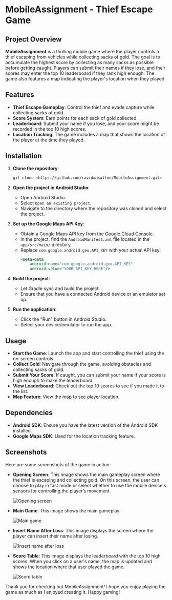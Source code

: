 
# MobileAssignment - Thief Escape Game

## Project Overview

**MobileAssignment** is a thrilling mobile game where the player controls a thief escaping from vehicles while collecting sacks of gold. The goal is to accumulate the highest score by collecting as many sacks as possible before getting caught. Players can submit their names if they lose, and their scores may enter the top 10 leaderboard if they rank high enough. The game also features a map indicating the player's location when they played.

## Features

- **Thief Escape Gameplay**: Control the thief and evade capture while collecting sacks of gold.
- **Score System**: Earn points for each sack of gold collected.
- **Leaderboard**: Submit your name if you lose, and your score might be recorded in the top 10 high scores.
- **Location Tracking**: The game includes a map that shows the location of the player at the time they played.

## Installation

1. **Clone the repository**:
    ```bash
    git clone <https://github.com/ravidmasalton/MobileAssignment.git>
    ```
   
2. **Open the project in Android Studio**:
    - Open Android Studio.
    - Select `Open an existing project`.
    - Navigate to the directory where the repository was cloned and select the project.

3. **Set up the Google Maps API Key**:
    - Obtain a Google Maps API key from the [Google Cloud Console](https://console.cloud.google.com/).
    - In the project, find the `AndroidManifest.xml` file located in the `app/src/main/` directory.
    - Replace `com.google.android.geo.API_KEY` with your actual API key:
      ```xml
      <meta-data
          android:name="com.google.android.geo.API_KEY"
          android:value="YOUR_API_KEY_HERE"/>
      ```

4. **Build the project**:
    - Let Gradle sync and build the project.
    - Ensure that you have a connected Android device or an emulator set up.

5. **Run the application**:
    - Click the "Run" button in Android Studio.
    - Select your device/emulator to run the app.

## Usage

- **Start the Game**: Launch the app and start controlling the thief using the on-screen controls.
- **Collect Gold**: Navigate through the game, avoiding obstacles and collecting sacks of gold.
- **Submit Your Score**: If caught, you can submit your name if your score is high enough to make the leaderboard.
- **View Leaderboard**: Check out the top 10 scores to see if you made it to the list.
- **Map Feature**: View the map to see player location.

## Dependencies

- **Android SDK**: Ensure you have the latest version of the Android SDK installed.
- **Google Maps SDK**: Used for the location tracking feature.


## Screenshots

Here are some screenshots of the game in action:

- **Opening Screen**: This image shows the main gameplay screen where the thief is escaping and collecting gold. On this screen, the user can choose to play in fast mode or select whether to use the mobile device's sensors for controlling the player’s movement.
  
  ![Opening screen](https://github.com/user-attachments/assets/20e41e9f-cb92-48af-bfee-03dba6e73a50)


  




- **Main Game**: This image shows the main gameplay.


  ![Main game](https://github.com/user-attachments/assets/f239cdb5-9304-453a-b75e-5dc0c7b78455)



  

- **Insert Name After Loss**: This image displays the screen where the player can insert their name after losing.

  ![Insert name after loss](https://github.com/user-attachments/assets/e11f4da7-7ec5-4d8a-b5c5-b50b640a70c3)
  





- **Score Table**: This image displays the leaderboard with the top 10 high scores. When you click on a user's name, the map is updated and shows the location where that user played the game.
  
  ![Score table](https://github.com/user-attachments/assets/40d17256-48dd-49d5-b8d4-1bd79c48d93b)



Thank you for checking out MobileAssignment! I hope you enjoy playing the game as much as I enjoyed creating it. Happy gaming!




